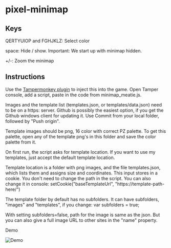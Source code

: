 # pixel-minimap

## Keys

QERTYUIOP and FGHJKLZ: Select color

space: Hide / show.  Important: We start up with minimap hidden.

+/-: Zoom the minimap

## Instructions

Use the [Tampermonkey plugin](https://chrome.google.com/webstore/detail/tampermonkey/dhdgffkkebhmkfjojejmpbldmpobfkfo) to inject this into the game. Open Tamper console, add a script, paste in the code from minimap_meatie.js.

Images and the template list (templates.json, or templates/data.json) need to be on a https: server.
Github is possibly the easiest option, if you get the Github windows client for updating it.
Use Commit from your local folder, followed by "Push origin".

Template images should be png, 16 color with correct PZ palette. To get this palette, open any of the template png's in this folder and save the color palette from it.

On first run, the script asks for template location. If you want to use my templates, just accept the default template location.

Template location is a folder with png images, and the file templates.json, which lists them and assigns size and coordinates. This input stores in a cookie. You don't need to change the path in the script. You can also change it in console:
setCookie("baseTemplateUrl", "https://template-path-here/")

The template folder by default has no subfolders. It can have subfolders, "images" and "templates", if you change:
var subfolders = true;

With setting subfolders=false, path for the image is same as the json.
But you can also give a full image URL to other sites in the "name" property.

Demo

![Demo](demo.png)
